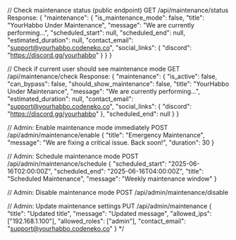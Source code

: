 // Check maintenance status (public endpoint)
GET /api/maintenance/status
Response: {
    "maintenance": {
        "is_maintenance_mode": false,
        "title": "YourHabbo Under Maintenance",
        "message": "We are currently performing...",
        "scheduled_start": null,
        "scheduled_end": null,
        "estimated_duration": null,
        "contact_email": "support@yourhabbo.codeneko.co",
        "social_links": {
            "discord": "https://discord.gg/yourhabbo"
        }
    }
}

// Check if current user should see maintenance mode
GET /api/maintenance/check
Response: {
    "maintenance": {
        "is_active": false,
        "can_bypass": false,
        "should_show_maintenance": false,
        "title": "YourHabbo Under Maintenance",
        "message": "We are currently performing...",
        "estimated_duration": null,
        "contact_email": "support@yourhabbo.codeneko.co",
        "social_links": {
            "discord": "https://discord.gg/yourhabbo"
        },
        "scheduled_end": null
    }
}


// Admin: Enable maintenance mode immediately
POST /api/admin/maintenance/enable
{
    "title": "Emergency Maintenance",
    "message": "We are fixing a critical issue. Back soon!",
    "duration": 30
}

// Admin: Schedule maintenance mode
POST /api/admin/maintenance/schedule
{
    "scheduled_start": "2025-06-16T02:00:00Z",
    "scheduled_end": "2025-06-16T04:00:00Z",
    "title": "Scheduled Maintenance",
    "message": "Weekly maintenance window"
}

// Admin: Disable maintenance mode
POST /api/admin/maintenance/disable

// Admin: Update maintenance settings
PUT /api/admin/maintenance
{
    "title": "Updated title",
    "message": "Updated message",
    "allowed_ips": ["192.168.1.100"],
    "allowed_roles": ["admin"],
    "contact_email": "support@yourhabbo.codeneko.co"
}
*/